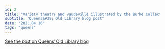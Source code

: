```yaml
---
id: 2
title: "Variety theatre and vaudeville illustrated by the Burke Collection"
subtitle: "Queens&#39; Old Library blog post"
date: "2021.04.16"
tags: "queens"
---
```


[See the post on Queens' Old Library blog](https://queenslib.wordpress.com/2021/04/16/variety-theatre-and-vaudeville-illustrated-by-the-burke-collection/)